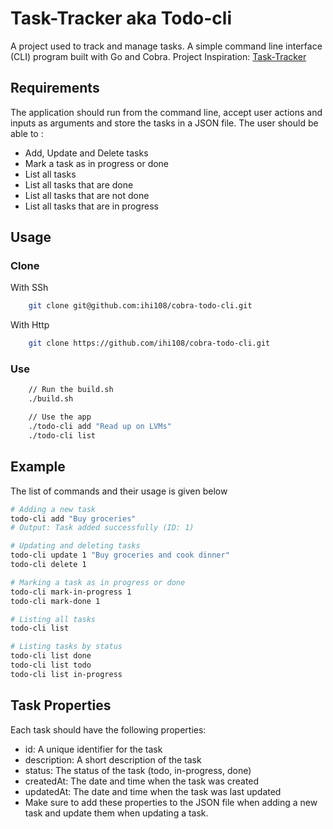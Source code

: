 # Task-Tracker aka Todo-cli
A project used to track and manage tasks. A simple command line interface (CLI) program built with Go and Cobra. Project Inspiration: [Task-Tracker](https://roadmap.sh/projects/task-tracker)

## Requirements
The application should run from the command line, accept user actions and inputs as arguments and store the tasks in a JSON file. The user should be able to :
- Add, Update and Delete tasks
- Mark a task as in progress or done
- List all tasks
- List all tasks that are done
- List all tasks that are not done
- List all tasks that are in progress

## Usage
### Clone
With SSh
```bash
    git clone git@github.com:ihi108/cobra-todo-cli.git
```

With Http
```bash
    git clone https://github.com/ihi108/cobra-todo-cli.git
```

### Use
```bash
    // Run the build.sh
    ./build.sh

    // Use the app
    ./todo-cli add "Read up on LVMs"
    ./todo-cli list
```

## Example
The list of commands and their usage is given below
```sh
# Adding a new task
todo-cli add "Buy groceries"
# Output: Task added successfully (ID: 1)

# Updating and deleting tasks
todo-cli update 1 "Buy groceries and cook dinner"
todo-cli delete 1

# Marking a task as in progress or done
todo-cli mark-in-progress 1
todo-cli mark-done 1

# Listing all tasks
todo-cli list

# Listing tasks by status
todo-cli list done
todo-cli list todo
todo-cli list in-progress
```

## Task Properties
Each task should have the following properties:

- id: A unique identifier for the task
- description: A short description of the task
- status: The status of the task (todo, in-progress, done)
- createdAt: The date and time when the task was created
- updatedAt: The date and time when the task was last updated
- Make sure to add these properties to the JSON file when adding a new task and update them when updating a task.
